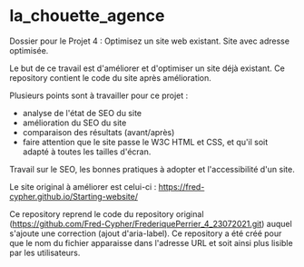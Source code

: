 # la_chouette_agence

Dossier pour le Projet 4 : Optimisez un site web existant. Site avec adresse optimisée.


Le but de ce travail est d'améliorer et d'optimiser un site déjà existant. 
Ce repository contient le code du site après amélioration.


Plusieurs points sont à travailler pour ce projet : 
  - analyse de l'état de SEO du site
  - amélioration du SEO du site
  - comparaison des résultats (avant/après)
  - faire attention que le site passe le W3C HTML et CSS, et qu'il soit adapté à toutes les tailles d'écran.

Travail sur le SEO, les bonnes pratiques à adopter et l'accessibilité d'un site. 

Le site original à améliorer est celui-ci : https://fred-cypher.github.io/Starting-website/ 

Ce repository reprend le code du repository original (https://github.com/Fred-Cypher/FrederiquePerrier_4_23072021.git) auquel s'ajoute une correction (ajout d'aria-label).
Ce repository a été créé pour que le nom du fichier apparaisse dans l'adresse URL et soit ainsi plus lisible par les utilisateurs.
